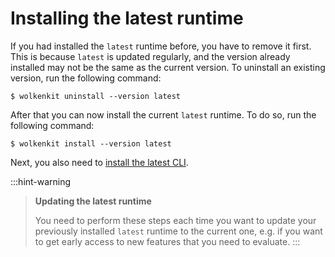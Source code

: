 # Installing the latest runtime

If you had installed the `latest` runtime before, you have to remove it first. This is because `latest` is updated regularly, and the version already installed may not be the same as the current version. To uninstall an existing version, run the following command:

```shell
$ wolkenkit uninstall --version latest
```

After that you can now install the current `latest` runtime. To do so, run the following command:

```shell
$ wolkenkit install --version latest
```

Next, you also need to [install the latest CLI](../installing-the-latest-cli/).

:::hint-warning
> **Updating the latest runtime**
>
> You need to perform these steps each time you want to update your previously installed `latest` runtime to the current one, e.g. if you want to get early access to new features that you need to evaluate.
:::
